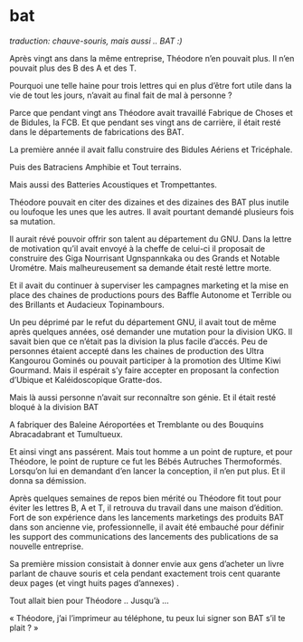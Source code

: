 # bat

*traduction: chauve-souris, mais aussi .. BAT  :)*

Après vingt ans dans la même entreprise, Théodore n’en pouvait plus. Il n’en pouvait plus des B des A et des T. 

Pourquoi une telle haine pour trois lettres qui en plus d’être fort utile dans la vie de tout les jours, n’avait au final fait de mal à personne ?  

Parce que pendant vingt ans Théodore avait travaillé Fabrique de Choses et de Bidules, la FCB. Et que pendant ses vingt ans de carrière, il était resté dans le départements de fabrications des BAT. 

La première année il avait fallu construire des Bidules Aériens et Tricéphale. 

Puis des Batraciens Amphibie et Tout terrains. 

Mais aussi des Batteries Acoustiques et Trompettantes. 

Théodore pouvait en citer des dizaines et des dizaines des BAT plus inutile ou loufoque les unes que les autres. Il avait pourtant demandé plusieurs fois sa mutation. 

Il aurait révé pouvoir offrir son talent au département du GNU.  Dans la lettre de motivation qu’il avait envoyé à la cheffe de celui-ci il proposait de construire des Giga Nourrisant Ugnspannkaka ou des Grands et Notable Urométre. Mais malheureusement sa demande était resté lettre morte. 

Et il avait du continuer à superviser les campagnes marketing et la mise en place des chaines de productions pours des Baffle Autonome et Terrible ou des Brillants et Audacieux Topinambours. 

Un peu déprimé par le refut du département GNU, il avait tout de même après quelques années, osé demander une mutation pour la division UKG. Il savait bien que ce n’était pas la division la plus facile d’accés. Peu de personnes étaient accepté dans les chaines de production des Ultra Kangourou Gominés ou pouvait participer à la promotion des Ultime Kiwi Gourmand. Mais il espérait s’y faire accepter en proposant la confection d’Ubique et Kaléidoscopique Gratte-dos. 

Mais là aussi personne n’avait sur reconnaître son génie. Et il était resté bloqué à la division BAT

A fabriquer des Baleine Aéroportées et Tremblante ou des Bouquins Abracadabrant et Tumultueux. 

Et ainsi vingt ans passérent. Mais tout homme a un point de rupture, et pour Théodore, le point de rupture ce fut les Bébés Autruches Thermoformés. Lorsqu’on lui en demandant d’en lancer la conception, il n’en put plus. Et il donna sa démission. 

Après quelques semaines de repos bien mérité ou Théodore fit tout pour éviter les lettres B, A et T, il retrouva du travail dans une maison d’édition. Fort de son expérience dans les lancements marketings des produits BAT dans son ancienne vie, professionnelle, il avait été embauché pour définir les support des communications des lancements des publications de sa nouvelle entreprise. 

Sa première mission consistait à donner envie aux gens d’acheter un livre parlant de chauve souris et cela pendant exactement trois cent quarante deux pages (et vingt huits pages d’annexes) . 

Tout allait bien pour Théodore .. Jusqu’à … 

« Théodore, j’ai l’imprimeur au téléphone, tu peux lui signer son BAT s’il te plait ? »
